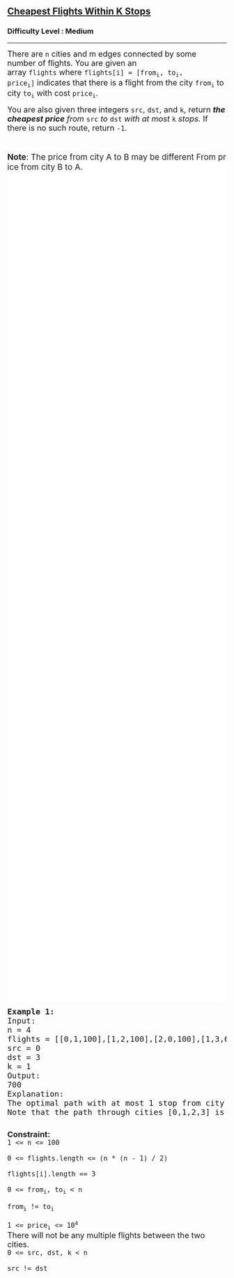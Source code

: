 <h2><a href="https://practice.geeksforgeeks.org/problems/cheapest-flights-within-k-stops/1?utm_source=youtube&utm_medium=collab_striver_ytdescription&utm_campaign=cheapest-flights-within-k-stops">Cheapest Flights Within K Stops</a></h2><h3>Difficulty Level : Medium</h3><hr><div class="problems_problem_content__Xm_eO"><p><span style="font-size: 18px;">There are&nbsp;<code>n</code>&nbsp;cities and m edges connected by some number of flights. You are given an array&nbsp;<code>flights</code>&nbsp;where&nbsp;<code>flights[i] = [from<sub>i</sub>, to<sub>i</sub>, price<sub>i</sub>]</code>&nbsp;indicates that there is a flight from the city&nbsp;<code>from<sub>i</sub></code>&nbsp;to city&nbsp;<code>to<sub>i</sub></code>&nbsp;with cost&nbsp;<code>price<sub>i</sub></code>.</span></p>
<p><span style="font-size: 18px;">You are also given three integers&nbsp;<code>src</code>,&nbsp;<code>dst</code>, and&nbsp;<code>k</code>, return&nbsp;<em><strong>the cheapest price</strong>&nbsp;from&nbsp;</em><code>src</code><em>&nbsp;to&nbsp;</em><code>dst</code><em>&nbsp;with at most&nbsp;</em><code>k</code><em>&nbsp;stops.&nbsp;</em>If there is no such route, return<em>&nbsp;</em><code>-1</code>.</span></p>
<p>&nbsp;</p>
<pre class="reportedIssues_issueDesc__CxR6S" style="box-sizing: inherit; font-family: inherit; font-size: 14px; min-height: 50%; word-break: break-all; white-space: break-spaces; color: rgba(0, 0, 0, 0.87); background-color: #ffffff;"><span style="font-size: 14pt;"><strong>Note</strong>: The price from city A to B may be different From price from city B to A. </span></pre>
<pre><span style="font-size: 18px;"><strong>Example 1:</strong>
Input:
n = 4
flights = [[0,1,100],[1,2,100],[2,0,100],[1,3,600],[2,3,200]]
src = 0
dst = 3
k = 1
Output:
700
Explanation:
</span><span style="font-size: 18px;">The optimal path with at most 1 stop from city 0 to 3 is marked in red and has cost 100 + 600 = 700.
Note that the path through cities [0,1,2,3] is cheaper but is invalid because it uses 2 stops.
</span>
</pre>
<p><span style="font-size: 18px;"><strong>Constraint:</strong><br><code>1 &lt;= n &lt;= 100<br>
0 &lt;= flights.length &lt;= (n * (n - 1) / 2)<br>
flights[i].length == 3<br>
0 &lt;= from<sub>i</sub>, to<sub>i</sub>&nbsp;&lt; n<br>
from<sub>i</sub>&nbsp;!= to<sub>i</sub><br>
1 &lt;= price<sub>i</sub>&nbsp;&lt;= 10<sup>4</sup></code><br>There will not be any multiple flights between the two cities.<br><code>0 &lt;= src, dst, k &lt; n<br>
src != dst</code></span></p></div>